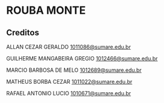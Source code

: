 ﻿ROUBA MONTE
==================================================

Creditos
--------------------------------------

ALLAN CEZAR GERALDO 			<1011086@sumare.edu.br>

GUILHERME MANGABEIRA GREGIO 	<1012466@sumare.edu.br>

MARCIO BARBOSA DE MELO 			<1012689@sumare.edu.br>

MATHEUS BORBA CEZAR 			<1011022@sumare.edu.br>

RAFAEL ANTONIO LUCIO 			<1010671@sumare.edu.br>
